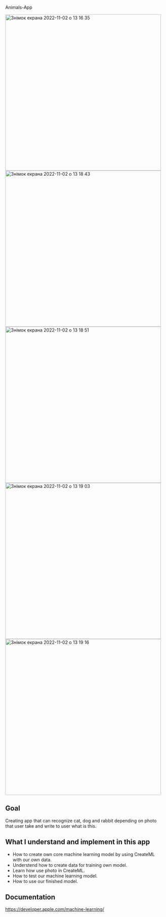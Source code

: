 Animals-App

<img width="492" alt="Знімок екрана 2022-11-02 о 13 16 35" src="https://user-images.githubusercontent.com/109367230/199487499-53f943de-f748-4b3a-8b51-fb943dce83b3.png">
<img width="492" alt="Знімок екрана 2022-11-02 о 13 18 43" src="https://user-images.githubusercontent.com/109367230/199487875-de5f6a19-0d28-4fe2-8f37-ab68a177225d.png">
<img width="492" alt="Знімок екрана 2022-11-02 о 13 18 51" src="https://user-images.githubusercontent.com/109367230/199487904-6e03b3c0-10eb-4614-89f9-91736322a530.png">
<img width="492" alt="Знімок екрана 2022-11-02 о 13 19 03" src="https://user-images.githubusercontent.com/109367230/199487939-de32b594-af9a-4c66-8daa-8f119aceac6f.png">
<img width="492" alt="Знімок екрана 2022-11-02 о 13 19 16" src="https://user-images.githubusercontent.com/109367230/199487984-1be52a91-5dd4-417b-8f96-bfdd11185702.png">


## Goal
Creating app that can recognize cat, dog and rabbit depending on photo that user take and write to user what is this.

## What I understand and implement in this app

* How to create own core machine learning model by using CreateML with our own data.
* Understend how to create data for training own model.
* Learn how use photo in CreateML.
* How to test our machine learning model.
* How to use our finished model.

## Documentation 

https://developer.apple.com/machine-learning/
   
